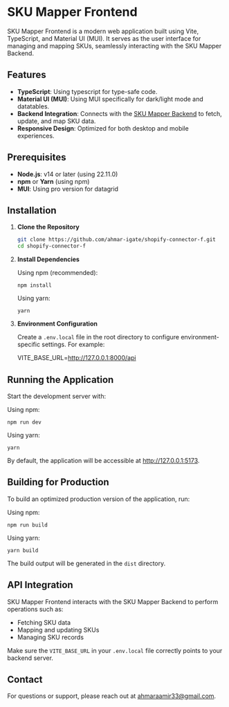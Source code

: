 # SKU Mapper Frontend

SKU Mapper Frontend is a modern web application built using Vite, TypeScript, and Material UI (MUI). It serves as the user interface for managing and mapping SKUs, seamlessly interacting with the SKU Mapper Backend.

## Features

- **TypeScript**: Using typescript for type-safe code.
- **Material UI (MUI)**: Using MUI specifically for dark/light mode and datatables.
- **Backend Integration**: Connects with the [SKU Mapper Backend](https://github.com/ahmar-igate/sku-mapper-b.git) to fetch, update, and map SKU data.
- **Responsive Design**: Optimized for both desktop and mobile experiences.

## Prerequisites

- **Node.js**: v14 or later (using 22.11.0)
- **npm** or **Yarn** (using npm)
- **MUI**: Using pro version for datagrid

## Installation

1. **Clone the Repository**

   ```bash
   git clone https://github.com/ahmar-igate/shopify-connector-f.git
   cd shopify-connector-f

2. **Install Dependencies**

    Using npm (recommended):

   ```
   npm install
   ```
   Using yarn:
   ```
   yarn
   ```
    
4. **Environment Configuration**
    
    Create a `.env.local` file in the root directory to configure environment-specific settings. For example:

    VITE_BASE_URL=http://127.0.0.1:8000/api



## Running the Application

Start the development server with:

Using npm:

    npm run dev

Using yarn:

    yarn 
    
By default, the application will be accessible at http://127.0.0.1:5173.

## Building for Production
To build an optimized production version of the application, run:

Using npm:

    npm run build

Using yarn:

    yarn build

The build output will be generated in the `dist` directory.

## API Integration

SKU Mapper Frontend interacts with the SKU Mapper Backend to perform operations such as:

- Fetching SKU data
- Mapping and updating SKUs
- Managing SKU records

Make sure the `VITE_BASE_URL` in your `.env.local` file correctly points to your backend server.

## Contact
For questions or support, please reach out at ahmaraamir33@gmail.com.
